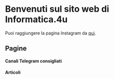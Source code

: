 # Benvenuti sul sito web di Informatica.4u
Puoi raggiungere la pagina Instagram da [qui](https://www.instagram.com/informatica.4u/).

## Pagine
#### Canali Telegram consigliati
#### Articoli
